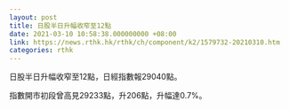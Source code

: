 ```yaml
---
layout: post
title: 日股半日升幅收窄至12點
date: 2021-03-10 10:58:38.000000000 +08:00
link: https://news.rthk.hk/rthk/ch/component/k2/1579732-20210310.htm
categories: rthk
---
```


日股半日升幅收窄至12點，日經指數報29040點。

指數開市初段曾高見29233點，升206點，升幅達0.7%。
